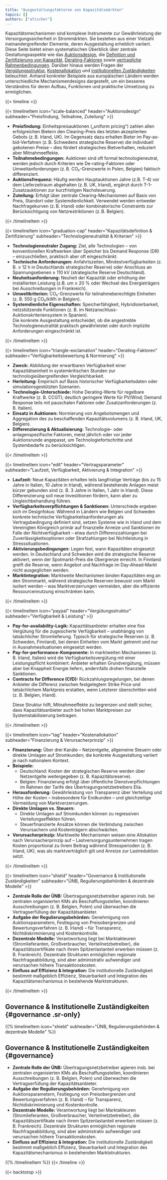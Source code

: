 ```yaml
---
title: "Ausgestaltungsfaktoren von Kapazitätsmärkten"
topics: []
authors: ["afischer"]
---
```

Kapazitätsmechanismen sind komplexe Instrumente zur Gewährleistung der Versorgungssicherheit in Strommärkten. Sie bestehen aus einer Vielzahl ineinandergreifender Elemente, deren Ausgestaltung erheblich variiert. Diese Seite bietet einen systematischen Überblick über zentrale Gestaltungsaspekte wie das [Auktionsdesign](#auktionsdesign), die [Definition und Zertifizierung von Kapazität](#kapazitätsdefinition), [Derating-Faktoren](#derating) sowie [vertragliche Rahmenbedingungen](#vertragsparameter). Darüber hinaus werden Fragen der [Vergütungsstruktur](#verguetungsstruktur), [Kostenallokation](#kostenallokation) und [institutionellen Zuständigkeiten](#governance) beleuchtet. Anhand konkreter Beispiele aus europäischen Ländern werden unterschiedliche Mechanismendesigns dargestellt, um ein besseres Verständnis für deren Aufbau, Funktionen und praktische Umsetzung zu ermöglichen.

{{< timeline >}}

<a id="auktionsdesign"
   style="display:block; position:relative; top:-3rem; visibility:hidden;">
</a>
<!-- ====================== Auktionsdesign ====================== -->
{{< timelineItem icon="scale-balanced" header="Auktionsdesign" subheader="Preisfindung, Teilnahme, Zuteilung" >}}

<ul>
  <li><strong>Preisfindung:</strong> Einheitspreisauktionen („uniform pricing“) zahlen allen erfolgreichen Bietern den Clearing-Preis des letzten akzeptierten Gebots (z. B. Irland, UK). Im Gegensatz dazu erhalten Bieter im Pay-as-bid-Verfahren (z. B. Schwedens strategische Reserve) die individuell gebotenen Preise – dies fördert strategisches Bietverhalten, reduziert aber Mitnahmeeffekte.</li>

  <li><strong>Teilnahmebedingungen:</strong> Auktionen sind oft formal technologieneutral, werden jedoch durch Kriterien wie De-rating-Faktoren oder Umweltanforderungen (z. B. CO₂-Grenzwerte in Polen, Belgien) faktisch differenziert.</li>

  <li><strong>Auktionsfrequenz:</strong> Häufig werden Hauptauktionen Jahre (z.B. T-4) vor dem Lieferzeitraum abgehalten (z. B. UK, Irland), ergänzt durch T-1-Zusatzauktionen zur kurzfristigen Nachsteuerung.</li>

  <li><strong>Zuteilung:</strong> Erfolgt über zentrale Clearing-Mechanismen auf Basis von Preis, Standort oder Systemdienlichkeit. Verwendet werden entweder Nachfragekurven (z. B. Irland) oder kombinatorische Constraints zur Berücksichtigung von Netzrestriktionen (z. B. Belgien).</li>
</ul>

{{< /timelineItem >}}


<a id="kapazitätsdefinition"
   style="display:block; position:relative; top:-3rem; visibility:hidden;">
</a>
<!-- ====================== Kapazitätsdefinition & Zertifizierung ====================== -->
{{< timelineItem icon="graduation-cap" header="Kapazitätsdefinition & Zertifizierung" subheader="Technologieneutralität & Kriterien" >}}

<ul>
  <li><strong>Technologieneutraler Zugang:</strong> Ziel, alle Technologien – von konventionellen Kraftwerken über Speicher bis Demand Response (DR) – einzuschließen, praktisch aber oft eingeschränkt.</li>
  <li><strong>Technische Anforderungen:</strong> Anfahrtszeiten, Mindestverfügbarkeiten (z. B. ≤ 12 h in Deutschlands strategischer Reserve) oder Anschluss an Spannungsebenen ≥ 110 kV (strategische Reserve Deutschland).</li>
  <li><strong>Neuheitsanforderung:</strong> Neuheit der Kapazität oder erhöhung der installierten Leistung (z.B. um ≥ 20 % oder Wechsel des Energieträgers bei Ausschreibungen in Frankreich).</li>
  <li><strong>Umweltkriterien:</strong> CO₂-Grenzwerte für teilnahmeberechtigte Einheiten (z. B. 550 g CO₂/kWh in Belgien).</li>
  <li><strong>Systemdienliche Eigenschaften:</strong> Speicherfähigkeit, Hybridisierbarkeit, netzstützende Funktionen (z. B. im Netzanschluss-Auktionskriteriensystem in Spanien).</li>
  Die konkrete Ausgestaltung entscheidet, ob die angestrebte Technologieneutralität praktisch gewährleistet oder durch implizite Anforderungen eingeschränkt ist.
</ul>

{{< /timelineItem >}}



<a id="derating"
   style="display:block; position:relative; top:-3rem; visibility:hidden;">
</a>
<!-- ====================== Derating-Faktoren ====================== -->
{{< timelineItem icon="triangle-exclamation" header="Derating-Faktoren" subheader="Verfügbarkeitsbewertung & Normierung" >}}

<ul>
  <li><strong>Zweck:</strong> Abbildung der erwartbaren Verfügbarkeit einer Kapazitätseinheit in systemkritischen Stunden zur technologieübergreifenden Vergleichbarkeit.</li>
  <li><strong>Herleitung:</strong> Empirisch auf Basis historischer Verfügbarkeitsdaten oder simulationsgestützten Szenarien.</li>
  <li><strong>Technologie-Unterschiede:</strong> Hohe Derating-Werte für regelbare Kraftwerke (z. B. CCGT); deutlich geringere Werte für PV/Wind; Demand Response teils mit pauschalen Faktoren oder Zusatzanforderungen (z. B. Italien).</li>
  <li><strong>Einsatz in Auktionen:</strong> Normierung von Angebotsmengen und Aggregation des zu beschaffenden Kapazitätsvolumens (z. B. Irland, UK, Belgien).</li>
  <li><strong>Differenzierung & Aktualisierung:</strong> Technologie- oder anlagenspezifische Faktoren, meist jährlich oder vor jeder Auktionsrunde angepasst, um Technologiefortschritte und Systembedarfe zu berücksichtigen.</li>
</ul>

{{< /timelineItem >}}



<a id="vertragsparameter"
   style="display:block; position:relative; top:-3rem; visibility:hidden;">
</a>
<!-- ====================== Vertragsparameter ====================== -->
{{< timelineItem icon="edit" header="Vertragsparameter" subheader="Laufzeit, Verfügbarkeit, Aktivierung & Integration" >}}

<ul>
  <li><strong>Laufzeit:</strong> Neue Kapazitäten erhalten teils langfristige Verträge (bis zu 15 Jahre in Italien, 10 Jahre in Irland), während bestehende Anlagen meist kürzer gebunden sind (z. B. 3 Jahre in Italien, 1 Jahr in Irland). Diese Differenzierung soll neue Investitionen fördern, kann aber zu Ungleichbehandlung führen.</li>

  <li><strong>Verfügbarkeitsverpflichtungen & Sanktionen:</strong> Unterschiede ergeben sich im Designfokus: Während in Ländern wie Belgien und Schweden konkrete technische Verfügbarkeitsanforderungen als Vertragsbedingung definiert sind, setzen Systeme wie in Irland und dem Vereinigten Königreich primär auf finanzielle Anreize und Sanktionen im Falle der Nichtverfügbarkeit – etwa durch Differenzzahlungen bei Zuverlässigkeitsoptionen oder Strafzahlungen bei Nichtleistung in Stresssituationen.</li>

  <li><strong>Aktivierungsbedingungen:</strong> Legen fest, wann Kapazitäten eingesetzt werden. In Deutschland und Schweden wird die strategische Reserve aktiviert, wenn der Spotmarkt-Preis die Obergrenze erreicht. In Finnland greift die Reserve, wenn Angebot und Nachfrage im Day‐Ahead‐Markt nicht ausgeglichen werden.</li>

  <li><strong>Marktintegration:</strong> Marktweite Mechanismen binden Kapazitäten eng an den Strommarkt, während strategische Reserven bewusst vom Markt isoliert werden – was Marktverzerrungen vermeiden, aber die effiziente Ressourcennutzung einschränken kann.</li>
</ul>

{{< /timelineItem >}}



<a id="verguetungsstruktur"
   style="display:block; position:relative; top:-3rem; visibility:hidden;">
</a>
<!-- ====================== Vergütungsstruktur ====================== -->
{{< timelineItem icon="paypal" header="Vergütungsstruktur" subheader="Verfügbarkeit & Leistung" >}}
<ul>
  <li><strong>Pay-for-availability-Logik:</strong> Kapazitätsanbieter erhalten eine fixe Vergütung für die zugesicherte Verfügbarkeit – unabhängig von tatsächlicher Stromlieferung. Typisch für strategische Reserven (z. B. Schweden, Finnland), bei denen Einheiten vom Markt getrennt und nur in Ausnahmesituationen eingesetzt werden.</li>

  <li><strong>Pay-for-performance-Komponente:</strong> In marktweiten Mechanismen (z. B. Irland, Italien) wird die Verfügbarkeitsvergütung mit einer Leistungspflicht kombiniert: Anbieter erhalten Grundvergütung, müssen aber bei Knappheit Energie liefern, andernfalls drohen finanzielle Sanktionen.</li>

  <li><strong>Contracts for Difference (CfD):</strong> Rückzahlungsregelungen, bei denen Anbieter die Differenz zwischen festgelegtem Strike Price und tatsächlichem Marktpreis erstatten, wenn Letzterer überschritten wird (z. B. Belgien, Irland).</li>

  Diese Struktur hilft, Mitnahmeeffekte zu begrenzen und stellt sicher, dass Kapazitätsanbieter auch bei hohen Marktpreisen zur Systemstabilisierung beitragen.
</ul>
{{< /timelineItem >}}



<a id="kostenallokation"
   style="display:block; position:relative; top:-3rem; visibility:hidden;">
</a>
<!-- ====================== Kostenallokation ====================== -->
{{< timelineItem icon="tag" header="Kostenallokation" subheader="Finanzierung & Verursacherprinzip" >}}

<ul>
  <li><strong>Finanzierung:</strong> Über drei Kanäle – Netzentgelte, allgemeine Steuern oder direkte Umlagen auf Stromkunden; die konkrete Ausgestaltung variiert je nach nationalem Kontext.</li>
  <li><strong>Beispiele:</strong>  
    <ul>
      <li>Deutschland: Kosten der strategischen Reserve werden über Netzentgelte weitergegeben (z. B. Kapazitätsreserve).</li>
      <li>Belgien: Finanzierung erfolgt über öffentliche Dienstverpflichtungen im Rahmen der Tarife des Übertragungsnetzbetreibers Elia.</li>
    </ul>
  </li>
  <li><strong>Herausforderung:</strong> Gewährleistung von Transparenz über Verteilung und Höhe der Kosten – insbesondere für Endkunden – und gleichzeitige Vermeidung von Marktverzerrungen.</li>
  <li><strong>Direkte Umlagen vs. Steuern:</strong>  
    <ul>
      <li>Direkte Umlagen auf Stromkunden können zu regressiven Verteilungseffekten führen.</li>
      <li>Steuerfinanzierte Ansätze können die Verbindung zwischen Verursachern und Kostenträgern abschwächen.</li>
    </ul>
  </li>
  <li><strong>Verursacherprinzip:</strong> Marktweite Mechanismen weisen eine Allokation nach Verursacherprinzip auf – Lastversorgungsunternehmen tragen Kosten proportional zu ihrem Beitrag während Stressperioden (z. B. Irland, UK), was als marktverträglich gilt und Anreize zur Lastreduktion setzt.</li>
</ul>
{{< /timelineItem >}}


<a id="governance"
   style="display:block; position:relative; top:-3rem; visibility:hidden;">
</a>
<!-- ====================== Governance & Institutionelle Zuständigkeiten ====================== -->
{{< timelineItem icon="shield" header="Governance & Institutionelle Zuständigkeiten" subheader="ÜNB, Regulierungsbehörden & dezentrale Modelle" >}}

<ul>
  <li><strong>Zentrale Rolle der ÜNB:</strong> Übertragungsnetzbetreiber agieren insb. bei zentralen organisierten KMs als Beschaffungsstellen, koordinieren Ausschreibungen (z. B. Belgien, Polen) und überwachen die Vertragserfüllung der Kapazitätsanbieter.</li>
  <li><strong>Aufgabe der Regulierungsbehörden:</strong> Genehmigung von Auktionsparametern, Festlegung von Preisobergrenzen und Bewertungsverfahren (z. B. Irland) – für Transparenz, Nichtdiskriminierung und Kostenkontrolle.</li>
  <li><strong>Dezentrale Modelle:</strong> Verantwortung liegt bei Marktakteuren (Stromlieferanten, Großverbraucher, Verteilnetzbetreiber), die Kapazitätszertifikate nach ihrem Spitzenlastanteil erwerben müssen (z. B. Frankreich). Dezentrale Strukturen ermöglichen regionale Nachfrageabbildung, sind aber administrativ aufwendiger und verursachen höhere Transaktionskosten.</li>
  <li><strong>Einfluss auf Effizienz & Integration:</strong> Die institutionelle Zuständigkeit bestimmt maßgeblich Effizienz, Steuerbarkeit und Integration des Kapazitätsmechanismus in bestehende Marktstrukturen.</li>
</ul>

{{< /timelineItem >}}

## Governance & Institutionelle Zuständigkeiten {#governance .sr-only}
{{% timelineItem icon="shield" subheader="ÜNB, Regulierungsbehörden & dezentrale Modelle" %}}
## Governance & Institutionelle Zuständigkeiten {#governance}

<ul>
  <li><strong>Zentrale Rolle der ÜNB:</strong> Übertragungsnetzbetreiber agieren insb. bei zentralen organisierten KMs als Beschaffungsstellen, koordinieren Ausschreibungen (z. B. Belgien, Polen) und überwachen die Vertragserfüllung der Kapazitätsanbieter.</li>
  <li><strong>Aufgabe der Regulierungsbehörden:</strong> Genehmigung von Auktionsparametern, Festlegung von Preisobergrenzen und Bewertungsverfahren (z. B. Irland) – für Transparenz, Nichtdiskriminierung und Kostenkontrolle.</li>
  <li><strong>Dezentrale Modelle:</strong> Verantwortung liegt bei Marktakteuren (Stromlieferanten, Großverbraucher, Verteilnetzbetreiber), die Kapazitätszertifikate nach ihrem Spitzenlastanteil erwerben müssen (z. B. Frankreich). Dezentrale Strukturen ermöglichen regionale Nachfrageabbildung, sind aber administrativ aufwendiger und verursachen höhere Transaktionskosten.</li>
  <li><strong>Einfluss auf Effizienz & Integration:</strong> Die institutionelle Zuständigkeit bestimmt maßgeblich Effizienz, Steuerbarkeit und Integration des Kapazitätsmechanismus in bestehenden Marktstrukturen.</li>
</ul>
{{% /timelineItem %}}
{{< /timeline >}}


{{< backtotop >}}